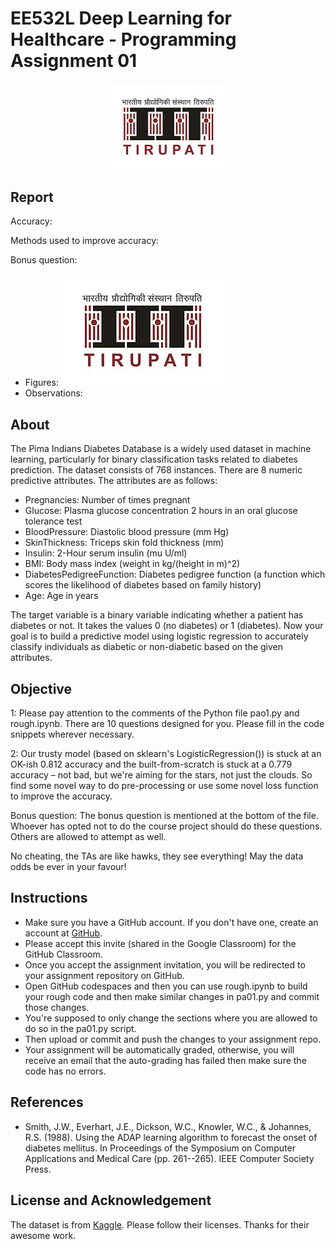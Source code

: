 # EE532L Deep Learning for Healthcare - Programming Assignment 01

<div align="center">
  <img src="assets/logo.png" alt="Logo" width="200">
</div>

## Report
Accuracy: 

Methods used to improve accuracy:

Bonus question:
 - Figures: ![fig](assets/logo.png)
 - Observations:

## About
The Pima Indians Diabetes Database is a widely used dataset in machine learning, particularly for binary classification tasks related to diabetes prediction. The dataset consists of 768 instances. There are 8 numeric predictive attributes. The attributes are as follows:
 - Pregnancies: Number of times pregnant
 - Glucose: Plasma glucose concentration 2 hours in an oral glucose tolerance test
 - BloodPressure: Diastolic blood pressure (mm Hg)
 - SkinThickness: Triceps skin fold thickness (mm)
 - Insulin: 2-Hour serum insulin (mu U/ml)
 - BMI: Body mass index (weight in kg/(height in m)^2)
 - DiabetesPedigreeFunction: Diabetes pedigree function (a function which scores the likelihood of diabetes based on family history)
 - Age: Age in years

The target variable is a binary variable indicating whether a patient has diabetes or not. It takes the values 0 (no diabetes) or 1 (diabetes). Now your goal is to build a predictive model using logistic regression to accurately classify individuals as diabetic or non-diabetic based on the given attributes.

## Objective

1: Please pay attention to the comments of the Python file pao1.py and rough.ipynb. There are 10 questions designed for you. Please fill in the code snippets wherever necessary. 

2: Our trusty model (based on sklearn's LogisticRegression()) is stuck at an OK-ish 0.812 accuracy and the built-from-scratch is stuck at a 0.779 accuracy – not bad, but we're aiming for the stars, not just the clouds. So find some novel way to do pre-processing or use some novel loss function to improve the accuracy.

Bonus question: The bonus question is mentioned at the bottom of the file. Whoever has opted not to do the course project should do these questions. Others are allowed to attempt as well.

No cheating, the TAs are like hawks, they see everything! May the data odds be ever in your favour!


## Instructions
  - Make sure you have a GitHub account. If you don't have one, create an account at [GitHub](https://github.com/).
  - Please accept this invite (shared in the Google Classroom) for the GitHub Classroom.
  - Once you accept the assignment invitation, you will be redirected to your assignment repository on GitHub.
  - Open GitHub codespaces and then you can use rough.ipynb to build your rough code and then make similar changes in pa01.py and commit those changes.
  - You're supposed to only change the sections where you are allowed to do so in the pa01.py script.
  - Then upload or commit and push the changes to your assignment repo.
  - Your assignment will be automatically graded, otherwise, you will receive an email that the auto-grading has failed then make sure the code has no errors.

## References
- Smith, J.W., Everhart, J.E., Dickson, W.C., Knowler, W.C., & Johannes, R.S. (1988). Using the ADAP learning algorithm to forecast the onset of diabetes mellitus. In Proceedings of the Symposium on Computer Applications and Medical Care (pp. 261--265). IEEE Computer Society Press.

## License and Acknowledgement
The dataset is from [Kaggle](https://www.kaggle.com/datasets/uciml/pima-indians-diabetes-database/data?select=diabetes.csv). Please follow their licenses. Thanks for their awesome work.

